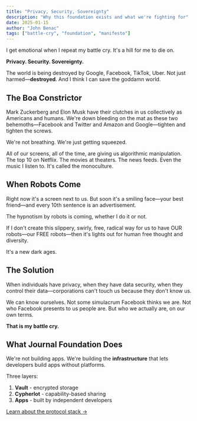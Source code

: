 ```yaml
---
title: "Privacy, Security, Sovereignty"
description: "Why this foundation exists and what we're fighting for"
date: 2025-01-15
author: "John Benac"
tags: ["battle-cry", "foundation", "manifesto"]
---
```


I get emotional when I repeat my battle cry. It's a hill for me to die on.

**Privacy. Security. Sovereignty.**

The world is being destroyed by Google, Facebook, TikTok, Uber. Not just harmed—**destroyed**. And I think I can save the goddamn world.

## The Boa Constrictor

Mark Zuckerberg and Elon Musk have their clutches in us collectively as Americans and humans. We're down bleeding on the mat as these two behemoths—Facebook and Twitter and Amazon and Google—tighten and tighten the screws.

We're not breathing. We're just getting squeezed.

All of our screens, all of the time, are giving us algorithmic manipulation. The top 10 on Netflix. The movies at theaters. The news feeds. Even the music I listen to. It's called the monoculture.

## When Robots Come

Right now it's a screen next to us. But soon it's a smiling face—your best friend—and every 10th sentence is an advertisement.

The hypnotism by robots is coming, whether I do it or not.

If I don't create this slippery, swirly, free, radical way for us to have OUR robots—our FREE robots—then it's lights out for human free thought and diversity.

It's a new dark ages.

## The Solution

When individuals have privacy, when they have data security, when they control their data—corporations can't touch us because they don't know us.

We can know ourselves. Not some simulacrum Facebook thinks we are. Not who Facebook presents to us people are. But who we actually are, on our own terms.

**That is my battle cry.**
## What Journal Foundation Does

We're not building apps. We're building the **infrastructure** that lets developers build apps without platforms.

Three layers:
1. **Vault** - encrypted storage
2. **Cypherlot** - capability-based sharing
3. **Apps** - built by independent developers

[Learn about the protocol stack →](/stack)

